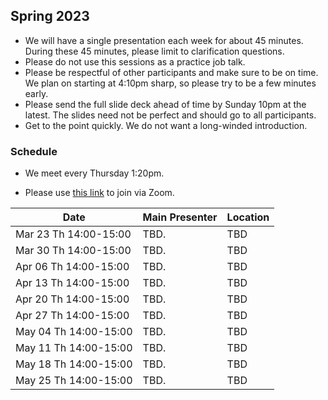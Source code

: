## Spring 2023

- We will have a single presentation each week for about 45 minutes. During these 45 minutes, please limit to clarification questions.
- Please do not use this sessions as a practice job talk.
- Please be respectful of other participants and make sure to be on time. We plan on starting at 4:10pm sharp, so please try to be a few minutes early.
- Please send the full slide deck ahead of time by Sunday 10pm at the latest. The slides need not be perfect and should go to all participants.
- Get to the point quickly. We do not want a long-winded introduction.

### Schedule

- We meet every Thursday 1:20pm.

- Please use [this link](https://uchicago.zoom.us/j/95898640509?pwd=TmtlQzJadFBnOTgwSzdya2JHckZ4QT09) to join via Zoom.

| Date                        | Main Presenter | Location      |
|-----------------------------|----------------|---------------|
| Mar 23 Th 14:00-15:00       | TBD.           | TBD           |
| Mar 30 Th 14:00-15:00       | TBD.           | TBD           |
| Apr 06 Th 14:00-15:00       | TBD.           | TBD           |
| Apr 13 Th 14:00-15:00       | TBD.           | TBD           |
| Apr 20 Th 14:00-15:00       | TBD.           | TBD           |
| Apr 27 Th 14:00-15:00       | TBD.           | TBD           |
| May 04 Th 14:00-15:00       | TBD.           | TBD           |
| May 11 Th 14:00-15:00       | TBD.           | TBD           |
| May 18 Th 14:00-15:00       | TBD.           | TBD           |
| May 25 Th 14:00-15:00       | TBD.           | TBD           |

